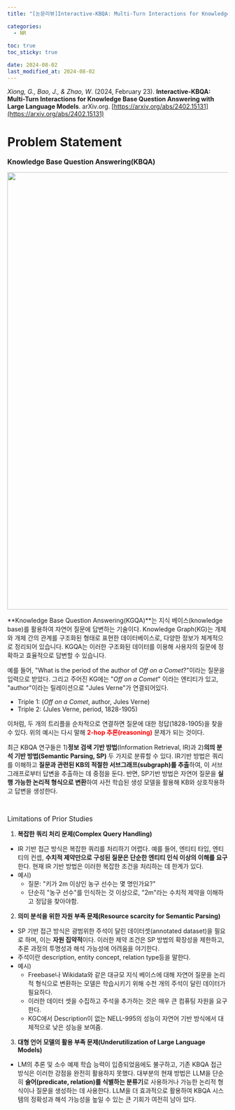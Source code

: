 ```yaml
---
title: "[논문리뷰]Interactive-KBQA: Multi-Turn Interactions for Knowledge Base Question Answering with Large Language Models"

categories: 
  - NR
  
toc: true
toc_sticky: true

date: 2024-08-02
last_modified_at: 2024-08-02
---
```

*Xiong, G., Bao, J., & Zhao, W*. (2024, February 23). **Interactive-KBQA: Multi-Turn Interactions for Knowledge Base Question Answering with Large Language Models**. arXiv.org. [https://arxiv.org/abs/2402.15131](https://arxiv.org/abs/2402.15131)

# Problem Statement
<span style="font-size:110%">**Knowledge Base Question Answering(KBQA)**</span>  
<p align="center">
<img width="1000" alt="1" src="https://github.com/user-attachments/assets/ce5a15d5-0f24-4908-970c-9cad068d574f">
</p>

**Knowledge Base Question Answering(KGQA)**는 지식 베이스(knowledge base)를 활용하여 자연어 질문에 답변하는 기술이다. Knowledge Graph(KG)는 개체와 개체 간의 관계를 구조화된 형태로 표현한 데이터베이스로, 다양한 정보가 체계적으로 정리되어 있습니다. KGQA는 이러한 구조화된 데이터를 이용해 사용자의 질문에 정확하고 효율적으로 답변할 수 있습니다.

예를 들어, "What is the period of the author of *Off on a Comet*?"이라는 질문을 입력으로 받았다. 그리고 주어진 KG에는 "*Off on a Comet*" 이라는 엔티티가 있고, "author"이라는 릴레이션으로 "Jules Verne"가 연결되어있다.

- Triple 1: (*Off on a Comet*, author, Jules Verne)
- Triple 2: (Jules Verne, period, 1828-1905)

이처럼, 두 개의 트리플을 순차적으로 연결하면 질문에 대한 정답(1828-1905)을 찾을 수 있다. 위의 예시는 다시 말해 <span style="color:red">**2-hop 추론(reasoning)**</span> 문제가 되는 것이다.

최근 KBQA 연구들은 1)**정보 검색 기반 방법**(Information Retrieval, IR)과 2)**의믜 분석 기반 방법(Semantic Parsing, SP)** 두 가지로 분류할 수 있다. IR기반 방법은 쿼리를 이해하고 **질문과 관련된 KB의 적절한 서브그래프(subgraph)를 추출**하여, 이 서브그래프로부터 답변을 추출하는 데 중점을 둔다. 반면, SP기반 방법은 자연어 질문을 **실행 가능한 논리적 형식으로 변환**하여 사전 학습된 생성 모델을 활용해 KB와 상호작용하고 답변을 생성한다.



<br/>

<span style="font-size:110%">Limitations of Prior Studies</span>
1. **복잡한 쿼리 처리 문제(Complex Query Handling)**
  - IR 기반 접근 방식은 복잡한 쿼리를 처리하기 어렵다. 예를 들어, 엔티티 타입, 엔티티의 컨셉, **수치적 제약만으로 구성된 질문은 단순한 엔티티 인식 이상의 이해를 요구**한다. 현재 IR 기반 방법은 이러한 복잡한 조건을 처리하는 데 한계가 있다.
  - 예시)
    - 질문: "키가 2m 이상인 농구 선수는 몇 명인가요?"
    - 단순히 "농구 선수"를 인식하는 것 이상으로, "2m"라는 수치적 제약을 이해하고 정답을 찾아야함.
     
2. **의미 분석을 위한 자원 부족 문제(Resource scarcity for Semantic Parsing)**
  - SP 기반 접근 방식은 광범위한 주석이 달린 데이터셋(annotated dataset)을 필요로 하며, 이는 **자원 집약적**이다. 이러한 제약 조건은 SP 방법의 확장성을 제한하고, 추론 과정의 투명성과 해석 가능성에 어려움을 야기한다.
  - 주석이란 description, entity concept, relation type등을 말한다.
  - 예시)
    - Freebase나 Wikidata와 같은 대규모 지식 베이스에 대해 자연어 질문을 논리적 형식으로 변환하는 모델은 학습시키기 위해 수천 개의 주석이 달린 데이터가 필요하다.
    - 이러한 데이터 셋을 수집하고 주석을 추가하는 것은 매우 큰 컴퓨팅 자원을 요구한다.
    - KGC에서 Description이 없는 NELL-995의 성능이 자연어 기반 방식에서 대체적으로 낮은 성능을 보여줌.

3. **대형 언어 모델의 활용 부족 문제(Underutilization of Large Language Models)**
  - LM의 추론 및 소수 예제 학습 능력이 입증되었음에도 불구하고, 기존 KBQA 접근 방식은 이러한 강점을 완전히 활용하지 못했다. 대부분의 현재 방법은 LLM을 단순히 **술어(predicate, relation)를 식별하는 분류기**로 사용하거나 가능한 논리적 형식이나 질문을 생성하는 데 사용한다. LLM을 더 효과적으로 활용하여 KBQA 시스템의 정확성과 해석 가능성을 높일 수 있는 큰 기회가 여전히 남아 있다.

